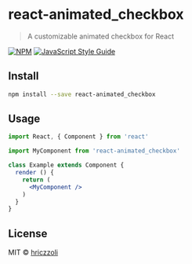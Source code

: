 # react-animated_checkbox

> A customizable animated checkbox for React

[![NPM](https://img.shields.io/npm/v/react-animated_checkbox.svg)](https://www.npmjs.com/package/react-animated_checkbox) [![JavaScript Style Guide](https://img.shields.io/badge/code_style-standard-brightgreen.svg)](https://standardjs.com)

## Install

```bash
npm install --save react-animated_checkbox
```

## Usage

```jsx
import React, { Component } from 'react'

import MyComponent from 'react-animated_checkbox'

class Example extends Component {
  render () {
    return (
      <MyComponent />
    )
  }
}
```

## License

MIT © [hriczzoli](https://github.com/hriczzoli)
